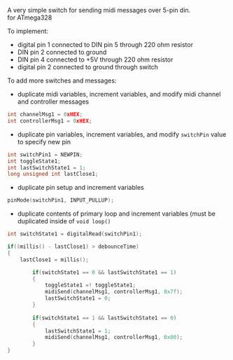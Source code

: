 A very simple switch for sending midi messages over 5-pin din. \
for ATmega328

To implement:
- digital pin 1 connected to DIN pin 5 through 220 ohm resistor
- DIN pin 2 connected to ground
- DIN pin 4 connected to +5V through 220 ohm resistor
- digital pin 2 connected to ground through switch

To add more switches and messages:
- duplicate midi variables, increment variables, and modify midi channel and controller messages

```c++
int channelMsg1 = 0xHEX;
int controllerMsg1 = 0xHEX;
```

- duplicate pin variables, increment variables, and modify `switchPin` value to specify new pin

```c++
int switchPin1 = NEWPIN;
int toggleState1;
int lastSwitchState1 = 1;
long unsigned int lastClose1;
```

- duplicate pin setup and increment variables

```c++
pinMode(switchPin1, INPUT_PULLUP);
```

- duplicate contents of primary loop and increment variables (must be duplicated inside of `void loop()` 

```c++
int switchState1 = digitalRead(switchPin1);

if((millis() - lastClose1) > debounceTime)
{
   	lastClose1 = millis();

    	if(switchState1 == 0 && lastSwitchState1 == 1)
    	{
      		toggleState1 =! toggleState1;
     		midiSend(channelMsg1, controllerMsg1, 0x7f);
      		lastSwitchState1 = 0;
    	}
    
    	if(switchState1 == 1 && lastSwitchState1 == 0)
    	{
      		lastSwitchState1 = 1;
      		midiSend(channelMsg1, controllerMsg1, 0x00);
    	}
}
```

